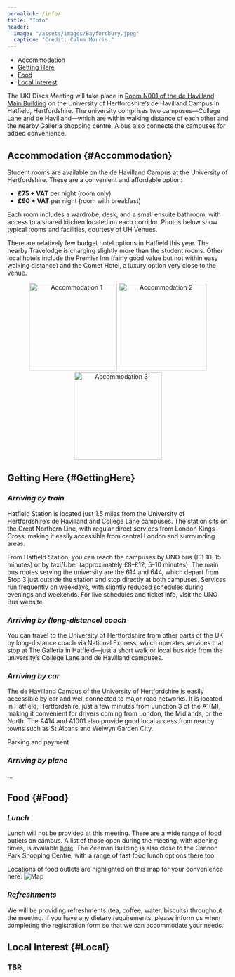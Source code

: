 ```yaml
---
permalink: /info/
title: "Info"
header: 
  image: "/assets/images/Bayfordbury.jpeg"
  caption: "Credit: Calum Morris."
---
```


- [Accommodation](#Accommodation)
- [Getting Here](#GettingHere)
- [Food](#Food)
- [Local Interest](#Local)

The UKI Discs Meeting will take place in [Room N001 of the de Havilland Main Building](https://maps.herts.ac.uk) on the University of Hertfordshire’s de Havilland Campus in Hatfield, Hertfordshire. The university comprises two campuses—College Lane and de Havilland—which are within walking distance of each other and the nearby Galleria shopping centre. A bus also connects the campuses for added convenience.

## Accommodation {#Accommodation} 

Student rooms are available on the de Havilland Campus at the University of Hertfordshire. These are a convenient and affordable option:
- **£75 + VAT** per night (room only)  
- **£90 + VAT** per night (room with breakfast)

Each room includes a wardrobe, desk, and a small ensuite bathroom, with access to a shared kitchen located on each corridor. Photos below show typical rooms and facilities, courtesy of UH Venues.

There are relatively few budget hotel options in Hatfield this year. The nearby Travelodge is charging slightly more than the student rooms. Other local hotels include the Premier Inn (fairly good value but not within easy walking distance) and the Comet Hotel, a luxury option very close to the venue.

<p align="center">
  <img src="../assets/images/UH_accomodation1.jpg" alt="Accommodation 1" width="200"/>
  <img src="../assets/images/UH_accomodation2.jpg" alt="Accommodation 2" width="200"/>
  <img src="../assets/images/UH_accomodation3.jpg" alt="Accommodation 3" width="200"/>
</p>


## Getting Here {#GettingHere}
### *Arriving by train*

Hatfield Station is located just 1.5 miles from the University of Hertfordshire’s de Havilland and College Lane campuses. The station sits on the Great Northern Line, with regular direct services from London Kings Cross, making it easily accessible from central London and surrounding areas.

From Hatfield Station, you can reach the campuses by UNO bus (£3 10–15 minutes) or by taxi/Uber (approximately £8–£12, 5–10 minutes). The main bus routes serving the university are the 614 and 644, which depart from Stop 3 just outside the station and stop directly at both campuses. Services run frequently on weekdays, with slightly reduced schedules during evenings and weekends. For live schedules and ticket info, visit the UNO Bus website.


### *Arriving by (long-distance) coach*

You can travel to the University of Hertfordshire from other parts of the UK by long-distance coach via National Express, which operates services that stop at The Galleria in Hatfield—just a short walk or local bus ride from the university’s College Lane and de Havilland campuses.

### *Arriving by car*

The de Havilland Campus of the University of Hertfordshire is easily accessible by car and well connected to major road networks. It is located in Hatfield, Hertfordshire, just a few minutes from Junction 3 of the A1(M), making it convenient for drivers coming from London, the Midlands, or the North. The A414 and A1001 also provide good local access from nearby towns such as St Albans and Welwyn Garden City. 

Parking and payment

### *Arriving by plane*

...

## Food {#Food}

### *Lunch*
Lunch will not be provided at this meeting. There are a wide range of food outlets on campus. A list of those open during the meeting, with opening times, is available [here](https://warwick.ac.uk/services/retail/openingtimes/upcoming-times). The Zeeman Building is also close to the Cannon Park Shopping Centre, with a range of fast food lunch options there too. 

Locations of food outlets are highlighted on this map for your convenience here: ![Map](../assets/images/Map.png)

### *Refreshments*
We will be providing refreshments (tea, coffee, water, biscuits) throughout the meeting. If you have any dietary requirements, please inform us when completing the registration form so that we can accommodate your needs.


## Local Interest {#Local}

### TBR

